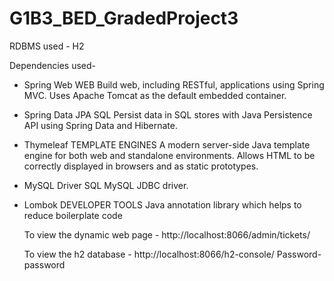 # G1B3_BED_GradedProject3
RDBMS used - H2

Dependencies used-

- Spring Web WEB
  Build web, including RESTful, applications using Spring MVC. Uses Apache Tomcat as the default embedded container.
  
- Spring Data JPA SQL
  Persist data in SQL stores with Java Persistence API using Spring Data and Hibernate.
  
- Thymeleaf TEMPLATE ENGINES
  A modern server-side Java template engine for both web and standalone environments. Allows HTML to be correctly displayed in browsers and as static prototypes.

- MySQL Driver SQL
  MySQL JDBC driver.
  
- Lombok DEVELOPER TOOLS
  Java annotation library which helps to reduce boilerplate code

  To view the dynamic web page - http://localhost:8066/admin/tickets/
  
  To view the h2 database - http://localhost:8066/h2-console/
  Password- password
  
